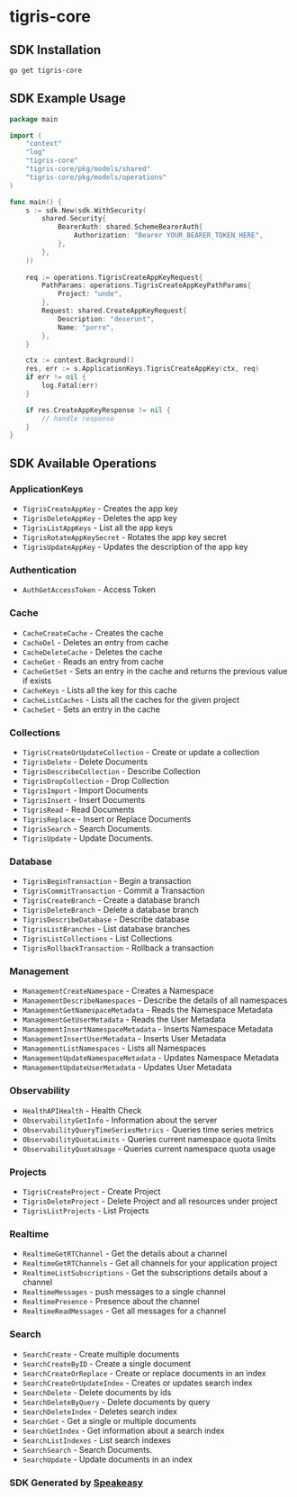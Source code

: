 # tigris-core

<!-- Start SDK Installation -->
## SDK Installation

```bash
go get tigris-core
```
<!-- End SDK Installation -->

## SDK Example Usage
<!-- Start SDK Example Usage -->
```go
package main

import (
    "context"
    "log"
    "tigris-core"
    "tigris-core/pkg/models/shared"
    "tigris-core/pkg/models/operations"
)

func main() {
    s := sdk.New(sdk.WithSecurity(
        shared.Security{
            BearerAuth: shared.SchemeBearerAuth{
                Authorization: "Bearer YOUR_BEARER_TOKEN_HERE",
            },
        },
    ))
    
    req := operations.TigrisCreateAppKeyRequest{
        PathParams: operations.TigrisCreateAppKeyPathParams{
            Project: "unde",
        },
        Request: shared.CreateAppKeyRequest{
            Description: "deserunt",
            Name: "porro",
        },
    }

    ctx := context.Background()
    res, err := s.ApplicationKeys.TigrisCreateAppKey(ctx, req)
    if err != nil {
        log.Fatal(err)
    }

    if res.CreateAppKeyResponse != nil {
        // handle response
    }
}
```
<!-- End SDK Example Usage -->

<!-- Start SDK Available Operations -->
## SDK Available Operations


### ApplicationKeys

* `TigrisCreateAppKey` - Creates the app key
* `TigrisDeleteAppKey` - Deletes the app key
* `TigrisListAppKeys` - List all the app keys
* `TigrisRotateAppKeySecret` - Rotates the app key secret
* `TigrisUpdateAppKey` - Updates the description of the app key

### Authentication

* `AuthGetAccessToken` - Access Token

### Cache

* `CacheCreateCache` - Creates the cache
* `CacheDel` - Deletes an entry from cache
* `CacheDeleteCache` - Deletes the cache
* `CacheGet` - Reads an entry from cache
* `CacheGetSet` - Sets an entry in the cache and returns the previous value if exists
* `CacheKeys` - Lists all the key for this cache
* `CacheListCaches` - Lists all the caches for the given project
* `CacheSet` - Sets an entry in the cache

### Collections

* `TigrisCreateOrUpdateCollection` - Create or update a collection
* `TigrisDelete` - Delete Documents
* `TigrisDescribeCollection` - Describe Collection
* `TigrisDropCollection` - Drop Collection
* `TigrisImport` - Import Documents
* `TigrisInsert` - Insert Documents
* `TigrisRead` - Read Documents
* `TigrisReplace` - Insert or Replace Documents
* `TigrisSearch` - Search Documents.
* `TigrisUpdate` - Update Documents.

### Database

* `TigrisBeginTransaction` - Begin a transaction
* `TigrisCommitTransaction` - Commit a Transaction
* `TigrisCreateBranch` - Create a database branch
* `TigrisDeleteBranch` - Delete a database branch
* `TigrisDescribeDatabase` - Describe database
* `TigrisListBranches` - List database branches
* `TigrisListCollections` - List Collections
* `TigrisRollbackTransaction` - Rollback a transaction

### Management

* `ManagementCreateNamespace` - Creates a Namespace
* `ManagementDescribeNamespaces` - Describe the details of all namespaces
* `ManagementGetNamespaceMetadata` - Reads the Namespace Metadata
* `ManagementGetUserMetadata` - Reads the User Metadata
* `ManagementInsertNamespaceMetadata` - Inserts Namespace Metadata
* `ManagementInsertUserMetadata` - Inserts User Metadata
* `ManagementListNamespaces` - Lists all Namespaces
* `ManagementUpdateNamespaceMetadata` - Updates Namespace Metadata
* `ManagementUpdateUserMetadata` - Updates User Metadata

### Observability

* `HealthAPIHealth` - Health Check
* `ObservabilityGetInfo` - Information about the server
* `ObservabilityQueryTimeSeriesMetrics` - Queries time series metrics
* `ObservabilityQuotaLimits` - Queries current namespace quota limits
* `ObservabilityQuotaUsage` - Queries current namespace quota usage

### Projects

* `TigrisCreateProject` - Create Project
* `TigrisDeleteProject` - Delete Project and all resources under project
* `TigrisListProjects` - List Projects

### Realtime

* `RealtimeGetRTChannel` - Get the details about a channel
* `RealtimeGetRTChannels` - Get all channels for your application project
* `RealtimeListSubscriptions` - Get the subscriptions details about a channel
* `RealtimeMessages` - push messages to a single channel
* `RealtimePresence` - Presence about the channel
* `RealtimeReadMessages` - Get all messages for a channel

### Search

* `SearchCreate` - Create multiple documents
* `SearchCreateByID` - Create a single document
* `SearchCreateOrReplace` - Create or replace documents in an index
* `SearchCreateOrUpdateIndex` - Creates or updates search index
* `SearchDelete` - Delete documents by ids
* `SearchDeleteByQuery` - Delete documents by query
* `SearchDeleteIndex` - Deletes search index
* `SearchGet` - Get a single or multiple documents
* `SearchGetIndex` - Get information about a search index
* `SearchListIndexes` - List search indexes
* `SearchSearch` - Search Documents.
* `SearchUpdate` - Update documents in an index
<!-- End SDK Available Operations -->

### SDK Generated by [Speakeasy](https://docs.speakeasyapi.dev/docs/using-speakeasy/client-sdks)
